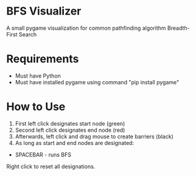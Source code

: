 # BFS Visualizer 
A small pygame visualization for common pathfinding algorithm Breadth-First Search 

# Requirements 
- Must have Python 
- Must have installed pygame using command "pip install pygame" 

# How to Use 
1) First left click designates start node (green) 
2) Second left click designates end node (red) 
3) Afterwards, left click and drag mouse to create barriers (black) 
4) As long as start and end nodes are designated: 
  - SPACEBAR - runs BFS 

Right click to reset all designations. 
